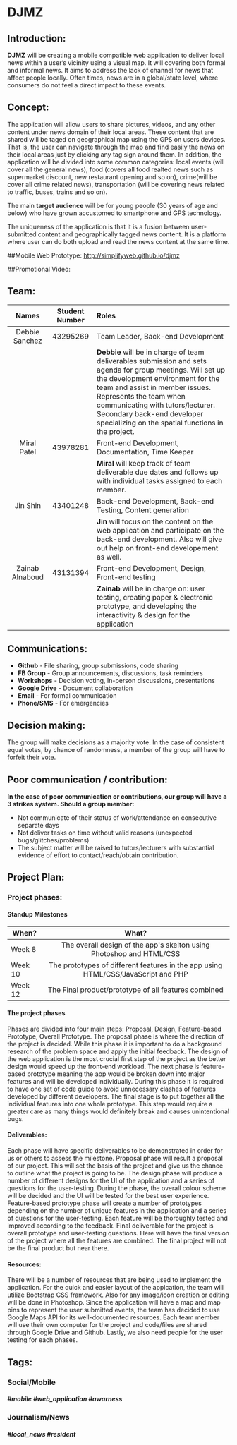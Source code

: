 # DJMZ

## Introduction:
**DJMZ** will be creating a mobile compatible web application to deliver local news within a user’s vicinity using a visual map. It will covering both formal and informal news. It aims to address the lack of channel for news that affect people locally. Often times, news are in a global/state level, where consumers do not feel a direct impact to these events. 

## Concept:
The application will allow users to share pictures, videos, and any other content under news domain of their local areas. These content that are shared will be taged on geographical map using the GPS on users devices. That is, the user can navigate through the map and find easily the news on their local areas just by clicking any tag sign around them. In addition, the application will be divided into some common categories: local events (will cover all the general news), food (covers all food realted news such as supermarket discount, new restaurant opening and so on), crime(will be cover all crime related news), transportation (will be covering news related to traffic, buses, trains and so on).
 
 The main **target audience** will be for young people (30 years of age and below) who have grown accustomed to smartphone and GPS technology.
 
 The uniqueness of the application is that it is a fusion between user-submitted content and geographically tagged news content. It is a platform where user can do both upload and read the news content at the same time.
 
##Mobile Web Prototype:
http://simplifyweb.github.io/djmz
 
##Promotional Video:


## Team:
| Names             | Student Number |        Roles                                               |
| :---------------: |:--------------:| :---------------------------------------------------------|
| Debbie Sanchez    | 43295269       | Team Leader, Back-end Development                          |
|                   |                | **Debbie** will be in charge of team deliverables submission and sets agenda for group meetings. Will set up the development environment for the team and assist in member issues. Represents the team when communicating with tutors/lecturer. Secondary back-end developer specializing on the spatial functions in the project.|
| Miral Patel       | 43978281       | Front-end Development, Documentation, Time Keeper          |
|                   |                | **Miral** will keep track of team deliverable due dates and follows up with individual tasks assigned to each member.|
| Jin Shin          | 43401248       | Back-end Development, Back-end Testing, Content generation |
|                   |                |**Jin** will focus on the content on the web application and participate on the back-end development. Also will give out help on front-end developement as well.|
| Zainab Alnaboud   | 43131394       | Front-end Development, Design, Front-end testing           |
|                   |                | **Zainab** will be in charge on: user testing, creating paper & electronic prototype, and developing the interactivity & design for the application |

## Communications:
- **Github** -  File sharing, group submissions, code sharing
- **FB Group** - Group announcements, discussions, task reminders
- **Workshops** - Decision voting, In-person discussions, presentations
- **Google Drive** - Document collaboration
- **Email** - For formal communication
- **Phone/SMS** - For emergencies

## Decision making:
The group will make decisions as a majority vote. In the case of consistent equal votes, by chance of randomness, a member of the group will have to forfeit their vote.

## Poor communication / contribution:
**In the case of poor communication or contributions, our group will have a 3 strikes system. Should a group member:**
- Not communicate of their status of work/attendance on consecutive separate days
- Not deliver tasks on time without valid reasons (unexpected bugs/glitches/problems)
- The subject matter will be raised to tutors/lecturers with substantial evidence of effort to contact/reach/obtain contribution.

## Project Plan:

### Project phases: 

#### Standup Milestones

| When?        | What?          |
| ------------- |:-------------:|
| Week 8      | The overall design of the app's skelton using Photoshop and HTML/CSS  |
| Week 10     | The prototypes of different features in the app using HTML/CSS/JavaScript and PHP    |
| Week 12 |  The Final product/prototype of all features combined     |

#### The project phases 
Phases are divided into four main steps: Proposal, Design, Feature-based Prototype, Overall Prototype. The proposal phase is where the direction of the project is decided. While this phase it is important to do a background research of the problem space and apply the initial feedback. The design of the web application is the most crucial first step of the project as the better design would speed up the front-end workload. The next phase is feature-based prototype meaning the app would be broken down into major features and will be developed individually. During this phase it is required to have one set of code guide to avoid unnecessary clashes of features developed by different developers. The final stage is to put together all the individual features into one whole prototype. This step would require a greater care as many things would definitely break and causes unintentional bugs. 

#### Deliverables:
Each phase will have specific deliverables to be demonstrated in order for us or others to assess the milestone. Proposal phase will result a proposal of our project. This will set the basis of the project and give us the chance to outline what the project is going to be. The design phase will produce a number of different designs for the UI of the application and a series of questions for the user-testing. During the phase, the overall colour scheme will be decided and the UI will be tested for the best user experience. Feature-based prototype phase will create a number of prototypes depending on the number of unique features in the application and a series of questions for the user-testing. Each feature will be thoroughly tested and improved according to the feedback. Final deliverable for the project is overall prototype and user-testing questions. Here will have the final version of the project where all the features are combined. The final project will not be the final product but near there. 

#### Resources:
There will be a number of resources that are being used to implement the application. For the quick and easier layout of the applcation, the team will utilize Bootstrap CSS framework. Also for any image/icon creation or editing will be done in Photoshop. Since the application will have a map and map pins to represent the user submitted events, the team has decided to use Google Maps API for its well-documented resources. Each team member will use their own computer for the project and code/files are shared through Google Drive and Github. Lastly, we also need people for the user testing for each phases. 

## Tags:
### Social/Mobile
##### #mobile #web_application #awarness

### Journalism/News
##### #local_news #resident
